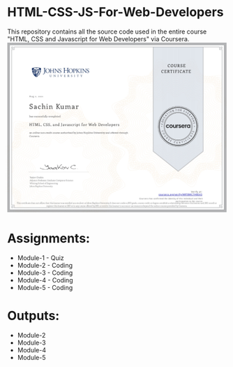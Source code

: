 # HTML-CSS-JS-For-Web-Developers
This repository contains all the source code used in the entire course "HTML, CSS and Javascript for Web Developers" via Coursera.
![alt text](https://github.com/Sachin10-05/HTML-CSS-JS-For-Web-Developers/blob/main/completion%20certificate.jpg)

# Assignments:
* Module-1 - Quiz
* Module-2 - Coding
* Module-3 - Coding
* Module-4 - Coding
* Module-5 - Coding

# Outputs:
* Module-2
* Module-3
* Module-4
* Module-5
